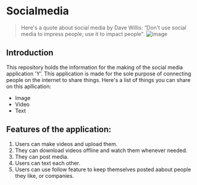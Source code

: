 # Socialmedia
> Here's a quote about social media by Dave Willis: “Don't use social media to impress people; use it to impact people".
![image](https://github.com/user-attachments/assets/8db0e099-7b58-4302-b53f-c684d698d7fb)

## Introduction
This repository holds the information for the making of the social media application 'Y'. This application is made for the sole purpose of connecting people on the internet to share things. Here's a list of things you can share on this apllication:
- Image
- Video
- Text
## Features of the application:
1. Users can make videos and upload them.
2. They can download videos offline and watch them whenever needed.
3. They can post media.
4. Users can text each other.
5. Users can use follow feature to keep themselves posted aabout people they like, or companies.
